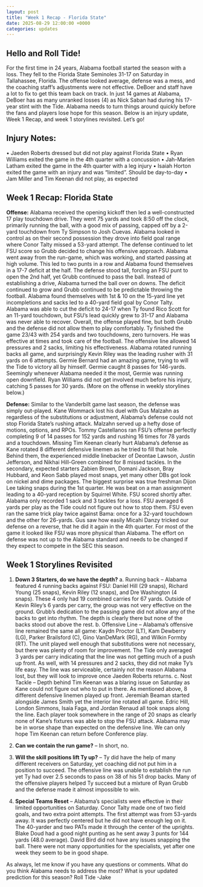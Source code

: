 ```yaml
---
layout: post
title: "Week 1 Recap - Florida State"
date: 2025-08-29 12:00:00 +0000
categories: updates
---
```


## Hello and Roll Tide!
For the first time in 24 years, Alabama football started the season with a loss. They fell to the Florida State Seminoles 31-17 on Saturday in Tallahassee, Florida. The offense looked average, defense was a mess, and the coaching staff’s adjustments were not effective. DeBoer and staff have a lot to fix to get this team back on track. In just 14 games at Alabama, DeBoer has as many unranked losses (4) as Nick Saban had during his 17-year stint with the Tide. Alabama needs to turn things around quickly before the fans and players lose hope for this season. Below is an injury update, Week 1 Recap, and week 1 storylines revisited. Let’s go!

## Injury Notes:
•	Jaeden Roberts dressed but did not play against Florida State
•	Ryan Williams exited the game in the 4th quarter with a concussion
•	Jah-Marien Latham exited the game in the 4th quarter with a leg injury
•	Isaiah Horton exited the game with an injury and was “limited”. Should be day-to-day
•	Jam Miller and Tim Keenan did not play, as expected

## Week 1 Recap: Florida State
**Offense:** Alabama received the opening kickoff then led a well-constructed 17 play touchdown drive. They went 75 yards and took 8:50 off the clock, primarily running the ball, with a good mix of passing, capped off by a 2-yard touchdown from Ty Simpson to Josh Cuevas. Alabama looked in control as on their second possession they drove into field goal range where Conor Talty missed a 53-yard attempt. The defense continued to let FSU score so Grubb decided to change his offensive approach. Alabama went away from the run-game, which was working, and started passing at high volume. This led to two punts in a row and Alabama found themselves in a 17-7 deficit at the half. The defense stood tall, forcing an FSU punt to open the 2nd half, yet Grubb continued to pass the ball. Instead of establishing a drive, Alabama turned the ball over on downs. The deficit continued to grow and Grubb continued to be predictable throwing the football. Alabama found themselves with 1st & 10 on the 15-yard line yet incompletions and sacks led to a 40-yard field goal by Conor Talty. Alabama was able to cut the deficit to 24-17 when Ty found Rico Scott for an 11-yard touchdown, but FSU’s lead quickly grew to 31-17 and Alabama was never able to recover. 
Overall, the offense played fine, but both Grubb and the defense did not allow them to play comfortably. Ty finished the game 23/43 with 254 yards and two touchdowns, zero turnovers. He was effective at times and took care of the football. The offensive line allowed 14 pressures and 2 sacks, limiting his effectiveness. Alabama rotated running backs all game, and surprisingly Kevin Riley was the leading rusher with 31 yards on 6 attempts. Germie Bernard had an amazing game, trying to will the Tide to victory all by himself. Germie caught 8 passes for 146-yards. Seemingly whenever Alabama needed it the most, Germie was running open downfield. Ryan Williams did not get involved much before his injury, catching 5 passes for 30 yards. (More on the offense in weekly storylines below.)

**Defense:** Similar to the Vanderbilt game last season, the defense was simply out-played. Kane Wommack lost his duel with Gus Malzahn as regardless of the substitutions or adjustment, Alabama’s defense could not stop Florida State’s rushing attack. Malzahn served up a hefty dose of motions, options, and RPOs. Tommy Castellanos ran FSU’s offense perfectly completing 9 of 14 passes for 152 yards and rushing 16 times for 78 yards and a touchdown. Missing Tim Keenan clearly hurt Alabama’s defense as Kane rotated 8 different defensive linemen as he tried to fill that hole. Behind them, the experienced middle linebacker of Deontae Lawson, Justin Jefferson, and Nikhai Hill-Green combined for 8 missed tackles. In the secondary, expected starters Zabien Brown, Domani Jackson, Bray Hubbard, and Keon Sabb played most snaps, yet many other DBs got look on nickel and dime packages. The biggest surprise was true freshman Dijon Lee taking snaps during the 1st quarter. He was beat on a man assignment leading to a 40-yard reception by Squirrel White. FSU scored shortly after.  Alabama only recorded 1 sack and 3 tackles for a loss. FSU averaged 6 yards per play as the Tide could not figure out how to stop them. FSU even ran the same trick play twice against Bama: once for a 32-yard touchdown and the other for 26-yards. Gus saw how easily Micahi Danzy tricked our defense on a reverse, that he did it again in the 4th quarter. For most of the game it looked like FSU was more physical than Alabama. The effort on defense was not up to the Alabama standard and needs to be changed if they expect to compete in the SEC this season. 


## Week 1 Storylines Revisited
1)	**Down 3 Starters, do we have the depth?**
a.	Running back – Alabama featured 4 running backs against FSU: Daniel Hill (29 snaps), Richard Young (25 snaps), Kevin Riley (12 snaps), and Dre Washington (4 snaps). These 4 only had 19 combined carries for 67 yards. Outside of Kevin Riley’s 6 yards per carry, the group was not very effective on the ground. Grubb’s dedication to the passing game did not allow any of the backs to get into rhythm. The depth is clearly there but none of the backs stood out above the rest. 
b.	Offensive Line – Alabama’s offensive line remained the same all game: Kaydn Proctor (LT), Kam Dewberry (LG), Parker Brailsford (C), Gino VanDeMark (RG), and Wilkin Formby (RT). The unit played well enough that substitutions were not necessary, but there was plenty of room for improvement. The Tide only averaged 3 yards per carry indicating that the line was not getting much of a push up front. As well, with 14 pressures and 2 sacks, they did not make Ty’s life easy. The line was serviceable, certainly not the reason Alabama lost, but they will look to improve once Jaeden Roberts returns.
c.	Nost Tackle – Depth behind Tim Keenan was a blaring issue on Saturday as Kane could not figure out who to put in there. As mentioned above, 8 different defensive linemen played up front. Jeremiah Beaman started alongside James Smith yet the interior line rotated all game. Edric Hill, London Simmons, Isaia Faga, and Jordan Renaud all took snaps along the line. Each player took somewhere in the range of 20 snaps as clearly none of Kane’s fixtures was able to stop the FSU attack. Alabama may be in worse shape than expected on the defensive line. We can only hope Tim Keenan can return before Conference play.

2)	**Can we contain the run game?** – In short, no.

3)	**Will the skill positions lift Ty up?** – Ty did have the help of many different receivers on Saturday, yet coaching did not put him in a position to succeed. The offensive line was unable to establish the run yet Ty had over 2.5 seconds to pass on 38 of his 51 drop backs. Many of the offensive players helped Ty succeed but a mixture of Ryan Grubb and the defense made it almost impossible to win.

4)	**Special Teams Reset** – Alabama’s specialists were effective in their limited opportunities on Saturday. Conor Talty made one of two field goals, and two extra point attempts. The first attempt was from 53-yards away. It was perfectly centered but he did not have enough leg on it. The 40-yarder and two PATs made it through the center of the uprights. Blake Doud had a good night punting as he sent away 3 punts for 144 yards (48.0 average). David Bird did not have any issues snapping the ball. There were not many opportunities for the specialists, yet after one week they seem to be in good shape. 

As always, let me know if you have any questions or comments. What do you think Alabama needs to address the most? What is your updated prediction for this season?
Roll Tide
-Jake 
